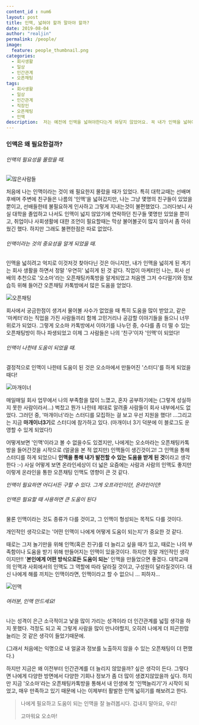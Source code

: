 ```yaml
---
content_id : num6
layout: post
title: 인맥, 넓혀야 할까 말아야 할까?
date: 2019-08-04
author: "realjin"
permalink: /people/
image:
  feature: people_thumbnail.png
categories:
  - 회사생활
  - 일상
  - 인간관계
  - 오픈채팅
tags:
  - 회사생활
  - 일상
  - 인간관계
  - 직장인
  - 오픈채팅
  - 인맥
description:  저는 예전에 인맥을 넓혀야한다는게 와닿지 않았어요. 꼭 내가 인맥을 넓혀야만 해야 하는 이유가 있을까? 라고 생각했는데, 지금은 인맥을 넓히는 것이 좀 더 많은 기회를 만드는 방법 중에 하나라고 생각해요.
---
```


### 인맥은 왜 필요한걸까?

###### 인맥의 필요성을 몰랐을 때.

![많은사람들](https://lh3.googleusercontent.com/bM4xeSXA93yxpEJHslFQW0Oa_qqOV0EjRK3GjuCHKlueoPtN-6aRJCbbzUZmXj-gcPWogdA8hd_5ifuLZwNdWAfD3wuswq59zvhjBU8FWcULfdxRBsPgz7YKBtxRaUuVCA_pLQq4gp6Y372VSiHBAL26FquHWsQnSUS48uux6ENTeHRUPhhGR7CdZksjCGYw29hhUNCZAL0v2llc4tLImeY511X_cRacrSPY55UleVG3mBuUMiho1dh4Tqwvy5amI13BJzhv6i4ORnB2pM5h73eTv9ceTunIhQek2-1KhFL6grjhOnn5Ih--BvJioO0mU8J6DzWkVOVMmVarAThF4DMgkeZ5wKvlGIHb4wWPiYx2OYtMcULioGl48Y5Y2SxILxZCSV7loy9u5hX9VKzr57dcOWG_zaU2PJcrY44sfAI2ndCxRhH5CHMV0XJn3hPUMn2bastSRxLeoTNnvc9pr8NtH0irSV2xdKIXTmOAhSDMFNRl7m3X7Bz6ltLuzjL7-DhOpH9pBVtV-JKzvR62NNbShiE4hK7NuU8Du-NnSEHv4u3lHQ-N_8LkPgOImP7B-bHCfM7EAvEZ-apj8MqHKSKMAFS6nlIgz4rB7BQ5Jcjh0mdaHYN2Pcqm6n8OcBb-QqE8QkvL5g0Gnbp5DoUkTDno3EZIFw52Kw7YIVXThhummjhslECDP8dtZWWrk6xXZCo3HlUPhO3asJT2_46IHiSH=w1363-h903-no)

처음에 나는 인맥이라는 것이 왜 필요한지 몰랐을 때가 있었다. 특히 대학교때는 선배며 후배며 주변에 친구들은 나름의 '인맥'을 넓혀갔지만, 나는 그냥 몇명의 친구들이 있었을 뿐이고, 선배들한테 불필요하게 인사하고 그렇게 지내는것이 불편했었다. 그러다보니 사실 대학을 졸업하고 나서도 인맥이 넓지 않았기에 연락하던 친구들 몇명만 있었을 뿐이고, 취업이나 사회생활에 대한 조언이 필요할때는 막상 불어볼곳이 많지 않아서 좀 아쉬웠긴 했다. 하지만 그래도 불편한점은 따로 없었다.

###### 인맥이라는 것의 중요성을 알게 되었을 때.

인맥을 넓히려고 억지로 이것저것 찾아다닌 것은 아니지만, 내가 인맥을 넓히게 된 계기는 회사 생활을 하면서 정말 '우연히' 넓히게 된 것 같다. 직업이 마케터인 나는, 회사 선배의 추천으로 '오소마'라는 오픈채팅카톡방을 알게되었고 처음엔 그저 수다떨기와 정보습득 위해 들어간 오픈채팅 카톡방에서 많은 도움을 얻었다.

![오픈채팅](https://lh3.googleusercontent.com/0QvF5aChmi4ai5OKSP7J1pPswtxWgBZW5L3JM_IeiyhFXxRFb5VSiJF_9XmX-h43aN19J6q6RyBBrg4sv97kimd5o25bL6b8rAP96XOp5hQc325JIg3Q2ENL2CH69IVp0uBz3ikNBoyF00mJDiihEGT0d98FngsLoZkApM-PqfrFPBpkQPRHtpb-vpxoPyEKX3UeONMqOX_-Qf9tZ-2z9qkCpxaKmy77eIyD7Pcr-H6iKW1wxawbJpRI44zWqVhSxiqQxJeRlPDEkOv5IHzTx2b8kt_r56Wh84_Zlto6n_spa2ResIUt7Q9QT4cdv-vGMs9UKfkbG1IPJl4Am3JfCny2nv7zXhomr-hHMC7UwtHeec0N0DLxPdXqwAJ_dGg3R6Vd-n2WbGodpox2SCzxR8Fz1Yww_K3LhTTNQlzpKl4JdbyTEThJqK9D-DykD1lP1aHsBKSC6_7WB32n59AmJNn1gkIkDRPJlqjf-IDqLBguphbVBO3geD8hqAZNEIxdxW2wEh7Nui2FGNDnvd4opABRoKsba7d0FwFabzmJdUbQuO74atvxBGuEi5weE5STjMQ1rgcFKzxfGrbCm3j6HP1GXtxJWiR3Vy681jrhPTl37pgc7HLUuVqAicGqaQEPanQNLR5FHuyTbHJNXaSVkw9PXhzOUg8_YUp-Ap7aCtiL_dRObGyM8j1swuaD9CS6mo20gIoouh182aYbtt7nzUrF=w1354-h903-no)

회사에서 궁금한점이 생겨서 물어볼 사수가 없었을 때 특히 도움을 많이 받았고, 같은 '마케터'라는 직업을 가진 사람들끼리 함께 고민거리나 공감할 이야기들을 들으니 너무 위로가 되었다. 그렇게 오소마 카톡방에서 이야기를 나누던 중, 수다를 좀 더 떨 수 있는 오픈채팅방이 하나 파생되었고 이제 그 사람들은 나의 '친구'이자 '인맥'이 되었다!

###### 인맥이 나한테 도움이 되었을 때.

결정적으로 인맥이 나한테 도움이 된 것은 오소마에서 만들어진 '스터디'를 하게 되었을 때다!

![마개이너](https://lh3.googleusercontent.com/qIFlN002OU2irlQgKV_kIxGWb_xSz7RuyVVSgRHPomtl3bwmveXHWEvQk56q7HYQc9BocQRUJiDfAK3R5H-ztlw3Su4Rat91hhObrKTsTAo8IQx-5OVlmL0KLjN_k4SeQouqCGLQODWrGcVDBFNpyUnmO_QxL6BeM8dWcGaJ-VE1UyjFGhAO_L2VNqaDRF2kkRdDnWFvfrFINP9_Cr1rK5rP7L8w1ab-vvampvljoVPvMSlRXVQeiVwA_4Dae4RThYpNbmsyzwVqWi3tsN8e98nBm-UXjHrouY4iWyIi7H-nll86Y-KoYHfn4GJ_bSS-_Rz5kVtiMacwrLj8ReyqrsoV8isn1PHDYY_mFFWiUABzeCYUPIkCMqJS3kquGzX7p9TQMaxCWU_ngB-eStsuVkE8Ls81QSy_W4WA1RlJImlqtpUqWThvTBYWJdUVhC6UAnPSlJwZ1lzlzj2MtJ3WhoxE4p9uF1JJ98kgAVE7GOL2pczu4bjQR9q1JV9SDZ0zJAc11ozku58qRShW_Mqp04h0nXCP6GYvyS5ClNEMOs_chYEE2B8BWUA5T3vzyebVB-1IzTNwkhuEH52c_W75mfjE3bYKpVz2-LkVCzQH7Jc2uqXyUzrGjLeP3cqUjtZoaXaA1-hDV_NHRTjEwE0S2woXtUR-qjyiWPBe_CACmQhnDOyP9PC2I6zuEsNvSVcMjiss2Hy-VQnDwI3kHjm_DkzC=w1355-h903-no)

매일매일 회사 업무에서 나의 부족함을 많이 느꼈고, 혼자 공부하기에는 (그렇게 성실하지 못한 사람이라서...) 벅찼고 뭔가 나한테 제대로 알려줄 사람들이 회사 내부에서도 없었다. 그러던 중,  '마개이너'라는 스터디를 모집하는 걸 보고 우선 지원을 했다! ...그리고는 지금 **마개이너3기**로 스터디에 참가하고 있다.
(마개이너 3기 덕분에 이 블로그도 운영할 수 있게 되었다!)

어떻게보면 '인맥'이라고 볼 수 없을수도 있겠지만, 나에게는 오소마라는 오픈채팅카톡방을 들어간것을 시작으로 (얼굴을 본 적 없지만) 인맥들이 생긴것이고! 그 인맥을 통해 스터디를 하게 되었으니 **인맥을 통해 내가 발전할 수 있는 도움을 받게 된 것**이라고 생각한다 :-) 사실 어떻게 보면 온라인세상이 더 넓은 요즘에는 사람과 사람의 인맥도 좋지만 이렇게 온라인을 통한 오픈채팅 인맥도 영향이 큰 것 같다.

*인맥이 필요하면 어디서든 구할 수 있다. 그게 오프라인이던, 온라인이던!*

###### 인맥은 필요할 때 사용하면 큰 도움이 된다

물론 인맥이라는 것도 종류가 다를 것이고, 그 인맥이 형성되는 목적도 다를 것이다.

개인적인 생각으로는 '어떤 인맥이 나에게 어떻게 도움이 되는지'가 중요한 것 같다.

때로는 그저 놀기만을 위해 인맥(혹은 친구)를 더 늘리고 싶을 때가 있고, 때로는 나의 부족함이나 도움을 받기 위해 만들어지는 인맥이 있을것이다. 하지만 정말 개인적인 생각이지만!!  '**본인에게 어떤 방식으로든 도움이 되는**' 인맥을 만들었으면 좋겠다. 대학교때의 인맥과 사회에서의 인맥도 그 역할에 따라 달라질 것이고, 구성원이 달라질것이다.  대신 나에게 해를 끼치는 인맥이라면, 인맥이라고 할 수 없으니 ... 피하자...

![인맥](https://lh3.googleusercontent.com/TRFP1sDgqCXatca_hiPZ9aW5VFTlEICiKAm7iAOnzSqDVpTULkWcwrXkL3f57TGU03oR0ar4mvNZfYM-Y3f5L_5vLN76Qy1FTptOU94H8GfGYc-1M-RVyKGpwQG5GoRUIGUQPr7qzMY33C2hl4oWgx1BWQAAm-TKuz-ocadfpEuydKy0ZSftlo6mnBysuyBZYkUz4a1eBJEcNaDn9StiVWfkk1eh80PTCDeEWA1PAOCAN9uUia4lU7zzk8Dmt1K2rW4KkM3ohpLQwjEmSer0jppF1oopKBSe_uiydL5j1RtvkAdQdI4_fzcBtKCn-40akTs8Cvhc19wGe9HxU3w_XOCRe01FKfe9YERdMKGP0oRg8yxZeOxDWPv6imZpXHg0xIVvrZQhVmEBxPnURaIAx_lzM3KmhP2ffqHol_rYHa9Csn7BCPuNPjXCZaiFS17Mf0vUw22iCTH_xd0riYTpJZJeK3c7XGz2uZMNp2PnOaVJeeZBL59-DcZFRtq4yKZc0Xb8afw23d1jHDOuIY1O6NGMxIMu9gEvNJUJNj7Ifmq3TXo-UJ-c_TmBTGhWmewazyaaxPSKz_YDmgaqj0MYCuoBR810UIaEYQM4Oy-ynuww3N3sSoaeyjee4kFhXnLXF3FREbnbmd-Y9AbTFRAAzD_oTEffcd2h2i6GziwZH3YJFK502GOnnF83-2LRN6YDp5zoqy0qmrl6c_p8z9133upT=w1354-h903-no)

###### 여러분, 인맥 만드세요!

나는 성격이 은근 소극적이고 낯을 많이 가리는 성격이라 더 인간관계를 넓힐 생각을 하지 못했다. 걱정도 되고 꼭 그렇게 사람을 많이 만나야할지, 오히려 나에게 더 피곤한맘 늘리는 것 같은 생각이 들었기때문에.

(그래서 처음에는 익명으로 내 얼굴과 정보를 노출하지 않을 수 있는 오픈채팅이 더 편했다.)

하지만 지금은 왜 이전부터 인간관계를 더 늘리지 않았을까? 싶은 생각이 든다. 그렇다면 나에게 다양한 방면에서 다양한 기회나 정보가 좀 더 많이 생겼지않았을까 싶다. 하지만 지금 '오소마'라는 오픈채팅카톡방을 통해서 내 인생에 첫 '인맥늘리기'가 시작이 되었고, 매우 만족하고 있기 때문에 나는 이제부터 활발한 인맥 넓히기를 해보려고 한다.

> 나에게 필요하고 도움이 되는 인맥을 잘 늘려봅시다. 겁내지 말아요, 우리!
>
> 고마워요 오소마!
